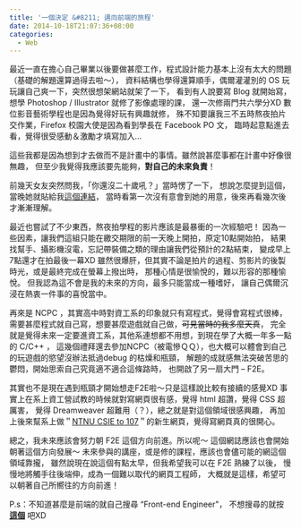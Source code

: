 ```yaml
---
title: '一個決定 &#8211; 邁向前端的旅程'
date: 2014-10-18T21:07:36+08:00
categories:
  - Web
---
```


最近一直在擔心自己畢業以後要做甚麼工作，程式設計能力基本上沒有太大的問題（基礎的解題還算過得去啦～），
資料結構也學得還算順手，偶爾灌灌別的 OS 玩玩讓自己爽一下，突然很想架網站就架了一下，
看到有人說要寫 Blog 就開始寫，想學 Photoshop / Illustrator 就修了影像處理的課，
還一次修兩門共六學分XD 數位影音藝術學程也是因為覺得好玩有興趣就修，
殊不知要讓我三不五時熬夜拍片交作業，Firefox 校園大使是因為看到學長在 Facebook PO 文，
臨時起意點進去看，覺得很受感動＆激勵才填寫加入…

這些我都是因為想到才去做而不是計畫中的事情。雖然說甚麼事都在計畫中好像很無趣，
但至少我覺得我應該要先能夠，**對自己的未來負責**！


前幾天女友突然問我，｢你還沒二十歲吼？」當時愣了一下，
想說怎麼提到這個，當晚她就貼給我<a title="Meg Jay: 二十歲的人生不能等到三十才開始" href="http://www.ted.com/talks/meg_jay_why_30_is_not_the_new_20/transcript?language=zh-tw" target="_blank">這個連結</a>，
當時看第一次沒有意會到她的用意，後來再看幾次後才漸漸理解。

最近也嘗試了不少東西，熬夜拍學程的影片應該是最暴衝的一次經驗吧！
因為一些因素，讓我們這組只能在繳交期限的前一天晚上開拍，原定10點開始拍，
結果找幫手、攝影機沒電，忘記帶裝備之類的理由讓我們從預計的2點結束，
變成早上7點還才在拍最後一幕XD
雖然很爆肝，但其實不論是拍片的過程、剪影片的後製時光，或是最終完成在螢幕上撥出時，
那種心情是很愉悅的，難以形容的那種愉悅。
但我認為這不會是我的未來的方向，最多只能當成一種嗜好，
讓自己偶爾沉浸在熱衷一件事的喜悅當中。

再來是 NCPC ，其實高中時對資工系的印象就只有寫程式，覺得會寫程式很棒，
需要甚麼程式就自己寫，想要甚麼遊戲就自己做，<del>可見當時的我多麼天真</del>，
完全就是覺得未來一定要進資工系，其他系連想都不用想，到現在學了大概一年多一點的 C/C++ ，
這幾個禮拜還去參加NCPC（被電慘ＱＱ），也大概可以體會到自己的玩遊戲的慾望沒辦法抵過debug 的枯燥和瓶頸，
解題的成就感無法突破苦思的鬱悶，開始思索自己究竟適不適合這條路時，
也開啟了另一扇大門 &#8211; F2E。

其實也不是現在遇到瓶頸才開始想走F2E啦～只是這樣說比較有接續的感覺XD
事實上在系上資工營試教的時候就對寫網頁很有感，覺得 html 超讚，覺得 CSS 超厲害，
覺得 Dreamweaver 超難用（？），總之就是對這個領域很感興趣，
再加上後來幫系上做＂<a href="http://wi1d5ky.github.io/for107">NTNU CSIE to 107</a>＂的新生網頁，覺得寫網頁真的很開心。

總之，我未來應該會努力朝 F2E 這個方向前進。所以呢～
這個網誌應該也會開始朝著這個方向發展～
未來參與的講座，或是修的課程，應該也會儘可能的網這個領域靠攏，
雖然說現在說這個有點太早，但我希望我可以在 F2E 熟練了以後，
慢慢地將觸手往後端伸，成為一個難以取代的網頁工程師，
大概就是這樣，希望可以朝著自己所嚮往的方向前進！

P.s：不知道甚麼是前端的就自己搜尋 &#8220;Front-end Engineer"，
不想搜尋的就按 **<a title="Front-end Engineer" href="http://goo.gl/v8KKfO" target="_blank">這個</a>** 吧XD
